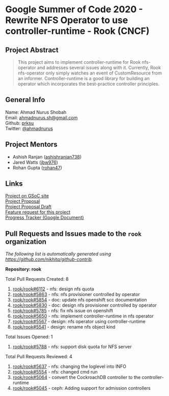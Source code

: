 # Google Summer of Code 2020 - Rewrite NFS Operator to use controller-runtime - Rook (CNCF)

## Project Abstract

> This project aims to implement controller-runtime for Rook nfs-operator and addresses several issues along with it. Currently, Rook nfs-operator only simply watches an event of CustomResource from an informer. Controller-runtime is a good library for building an operator which incorporates the best-practice controller principles.  

## General Info

Name: Ahmad Nurus Shobah    
Email: ahmadnurus.sh@gmail.com  
Github: [prksu](https://github.com/prksu)   
Twitter: [@ahmadnurus](https://twitter.com/ahmadnurus)

## Project Mentors

- Ashish Ranjan ([ashishranjan738](https://github.com/ashishranjan738))   
- Jared Watts ([jbw976](https://github.com/jbw976))   
- Rohan Gupta ([rohan47](https://github.com/rohan47))   

## Links

[Project on GSoC site](https://summerofcode.withgoogle.com/projects/#5111726279753728)  
[Project Proposal](proposal/proposal.pdf)  
[Project Proposal Draft](https://docs.google.com/document/d/1mSO6KygBhl7-ZxFQ1oSpWW8EE_BvjMgju6U36PsNF2o/edit?usp=sharing)  
[Feature request for this project](https://github.com/rook/rook/issues/4950)  
[Progress Tracker (Google Document)](https://docs.google.com/document/d/1dgecQAZvTpK8eiX3Y53tEb1GjirZHWeeYpafcxgOw88/edit#)

## Pull Requests and Issues made to the `rook` organization

*The following list is automatically generated using https://github.com/nikhita/github-contrib.*

**Repository: rook**

Total Pull Requests Created: 8
1. [rook/rook#6112](https://github.com/rook/rook/pull/6112) - nfs: design nfs quota
2. [rook/rook#5863](https://github.com/rook/rook/pull/5863) - nfs: nfs provisioner controlled by operator
3. [rook/rook#5854](https://github.com/rook/rook/pull/5854) - doc: update nfs openshift scc documentation
4. [rook/rook#5830](https://github.com/rook/rook/pull/5830) - doc: design nfs provisioner controlled by operator
5. [rook/rook#5785](https://github.com/rook/rook/pull/5785) - nfs: fix nfs issue on openshift
6. [rook/rook#5650](https://github.com/rook/rook/pull/5650) - nfs: implement controller-runtime in nfs operator
7. [rook/rook#5567](https://github.com/rook/rook/pull/5567) - design: nfs operator using controller-runtime
8. [rook/rook#5541](https://github.com/rook/rook/pull/5541) - design: rename nfs object kind

Total Issues Opened: 1
1. [rook/rook#5788](https://github.com/rook/rook/issues/5788) - nfs: support disk quota for NFS server

Total Pull Requests Reviewed: 4
1. [rook/rook#5637](https://github.com/rook/rook/pull/5637) - nfs: changing the loglevel into INFO
2. [rook/rook#5554](https://github.com/rook/rook/pull/5554) - nfs: changed cmd run
3. [rook/rook#5064](https://github.com/rook/rook/pull/5064) - convert the CockroachDB controller to the controller-runtime
4. [rook/rook#5045](https://github.com/rook/rook/pull/5045) - ceph: Adding support for admission controllers